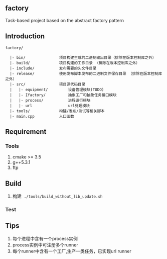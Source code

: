 ## factory
Task-based project based on the abstract factory pattern

## Introduction
```
factory/

  |- bin/               项目构建生成的二进制输出目录（排除在版本控制库之外）
  |- build/             项目构建的工作目录 （排除在版本控制库之外）  
  |- include/           发布需要的头文件目录  
  |- release/           使用发布脚本发布的二进制文件保存目录 （排除在版本控制库之外） 
  |- src/               项目源代码目录 
  |   |- equipment/ 		设备管理模块(TODO)  
  |   |- Ifactory/          抽象工厂和抽象任务接口模块 
  |   |- process/           进程运行模块 
  |   |- url              	url处理模块  
  |- tools/             构建/发布/测试等相关脚本 
  |- main.cpp			入口函数 
  ```
 ## Requirement
  
  ### Tools
  1. cmake >= 3.5
  2. g++5.3.1
  3. ftp
  
  ## Build
  1. 构建
  ```./tools/build_without_lib_update.sh```
  
  ### Test
  
## Tips
1. 每个进程中含有一个process实例
2. process实例中可注册多个runner
3. 每个runner中含有一个工厂,生产一类任务，已实现url runner



